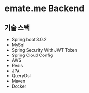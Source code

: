 # emate.me Backend
## 기술 스택
- Spring boot 3.0.2
- MySql
- Spring Security With JWT Token
- Spring Cloud Config
- AWS
- Redis
- JPA
- QueryDsl
- Maven
- Docker
